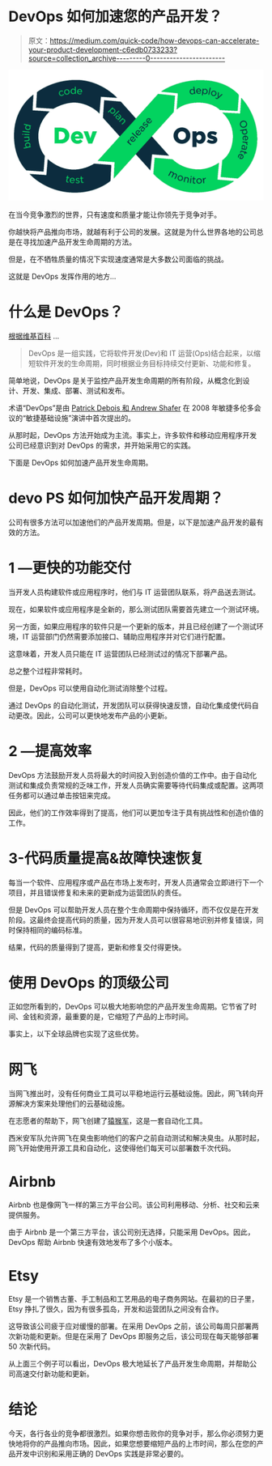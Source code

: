 # DevOps 如何加速您的产品开发？

> 原文：<https://medium.com/quick-code/how-devops-can-accelerate-your-product-development-c6edb0733233?source=collection_archive---------0----------------------->

![](img/75a032c460e8f7bc9e2fd28095f23cd4.png)

在当今竞争激烈的世界，只有速度和质量才能让你领先于竞争对手。

你越快将产品推向市场，就越有利于公司的发展。这就是为什么世界各地的公司总是在寻找加速产品开发生命周期的方法。

但是，在不牺牲质量的情况下实现速度通常是大多数公司面临的挑战。

这就是 DevOps 发挥作用的地方…

# **什么是 DevOps？**

[根据维基百科](https://en.wikipedia.org/wiki/DevOps) …

> DevOps 是一组实践，它将软件开发(Dev)和 IT 运营(Ops)结合起来，以缩短软件开发的生命周期，同时根据业务目标持续交付更新、功能和修复。

简单地说，DevOps 是关于监控产品开发生命周期的所有阶段，从概念化到设计、开发、集成、部署、测试和发布。

术语“DevOps”是由 [Patrick Debois 和 Andrew Shafer](https://en.wikipedia.org/wiki/DevOps#Definitions_and_History) 在 2008 年敏捷多伦多会议的“敏捷基础设施”演讲中首次提出的。

从那时起，DevOps 方法开始成为主流。事实上，许多软件和移动应用程序开发公司已经意识到对 DevOps 的需求，并开始采用它的实践。

下面是 DevOps 如何加速产品开发生命周期。

# **devo PS 如何加快产品开发周期？**

公司有很多方法可以加速他们的产品开发周期。但是，以下是加速产品开发的最有效的方法。

# **1 —更快的功能交付**

当开发人员构建软件或应用程序时，他们与 IT 运营团队联系，将产品送去测试。

现在，如果软件或应用程序是全新的，那么测试团队需要首先建立一个测试环境。

另一方面，如果应用程序的软件只是一个更新的版本，并且已经创建了一个测试环境，IT 运营部门仍然需要添加接口、辅助应用程序并对它们进行配置。

这意味着，开发人员只能在 IT 运营团队已经测试过的情况下部署产品。

总之整个过程非常耗时。

但是，DevOps 可以使用自动化测试消除整个过程。

通过 DevOps 的自动化测试，开发团队可以获得快速反馈，自动化集成使代码自动更改。因此，公司可以更快地发布产品的小更新。

# **2 —提高效率**

DevOps 方法鼓励开发人员将最大的时间投入到创造价值的工作中。由于自动化测试和集成负责常规的乏味工作，开发人员确实需要等待代码集成或配置。这两项任务都可以通过单击按钮来完成。

因此，他们的工作效率得到了提高，他们可以更加专注于具有挑战性和创造价值的工作。

# **3-代码质量提高&故障快速恢复**

每当一个软件、应用程序或产品在市场上发布时，开发人员通常会立即进行下一个项目，并且错误修复和未来的更新成为运营团队的责任。

但是 DevOps 可以帮助开发人员在整个生命周期中保持循环，而不仅仅是在开发阶段。这最终会提高代码的质量，因为开发人员可以很容易地识别并修复错误，同时保持相同的编码标准。

结果，代码的质量得到了提高，更新和修复交付得更快。

# **使用 DevOps 的顶级公司**

正如您所看到的，DevOps 可以极大地影响您的产品开发生命周期。它节省了时间、金钱和资源，最重要的是，它缩短了产品的上市时间。

事实上，以下全球品牌也实现了这些优势。

# **网飞**

当网飞推出时，没有任何商业工具可以平稳地运行云基础设施。因此，网飞转向开源解决方案来处理他们的云基础设施。

在志愿者的帮助下，网飞创建了[猿猴军](https://github.com/Netflix/SimianArmy)，这是一套自动化工具。

西米安军队允许网飞在臭虫影响他们的客户之前自动测试和解决臭虫。从那时起，网飞开始使用开源工具和自动化，这使得他们每天可以部署数千次代码。

# **Airbnb**

Airbnb 也是像网飞一样的第三方平台公司。该公司利用移动、分析、社交和云来提供服务。

由于 Airbnb 是一个第三方平台，该公司别无选择，只能采用 DevOps。因此，DevOps 帮助 Airbnb 快速有效地发布了多个小版本。

# **Etsy**

Etsy 是一个销售古董、手工制品和工艺用品的电子商务网站。在最初的日子里，Etsy 挣扎了很久，因为有很多孤岛，开发和运营团队之间没有合作。

这导致该公司疲于应对缓慢的部署。在采用 DevOps 之前，该公司每周只部署两次新功能和更新。但是在采用了 DevOps 即服务之后，该公司现在每天能够部署 50 次新代码。

从上面三个例子可以看出，DevOps 极大地延长了产品开发生命周期，并帮助公司高速交付新功能和更新。

# **结论**

今天，各行各业的竞争都很激烈。如果你想击败你的竞争对手，那么你必须努力更快地将你的产品推向市场。因此，如果您想要缩短产品的上市时间，那么在您的产品开发中识别和采用正确的 DevOps 实践是非常必要的。